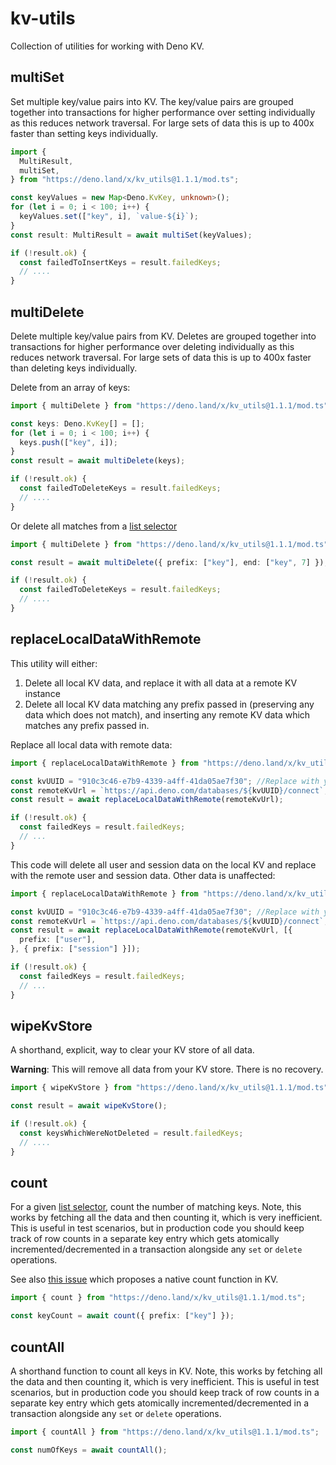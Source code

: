 # kv-utils

Collection of utilities for working with Deno KV.

## multiSet

Set multiple key/value pairs into KV. The key/value pairs are grouped together
into transactions for higher performance over setting individually as this
reduces network traversal. For large sets of data this is up to 400x faster than
setting keys individually.

```ts
import {
  MultiResult,
  multiSet,
} from "https://deno.land/x/kv_utils@1.1.1/mod.ts";

const keyValues = new Map<Deno.KvKey, unknown>();
for (let i = 0; i < 100; i++) {
  keyValues.set(["key", i], `value-${i}`);
}
const result: MultiResult = await multiSet(keyValues);

if (!result.ok) {
  const failedToInsertKeys = result.failedKeys;
  // ....
}
```

## multiDelete

Delete multiple key/value pairs from KV. Deletes are grouped together into
transactions for higher performance over deleting individually as this reduces
network traversal. For large sets of data this is up to 400x faster than deleting
keys individually.

Delete from an array of keys:

```ts
import { multiDelete } from "https://deno.land/x/kv_utils@1.1.1/mod.ts";

const keys: Deno.KvKey[] = [];
for (let i = 0; i < 100; i++) {
  keys.push(["key", i]);
}
const result = await multiDelete(keys);

if (!result.ok) {
  const failedToDeleteKeys = result.failedKeys;
  // ....
}
```

Or delete all matches from a
[list selector](https://deno.land/api?unstable=&s=Deno.KvListSelector)

```ts
import { multiDelete } from "https://deno.land/x/kv_utils@1.1.1/mod.ts";

const result = await multiDelete({ prefix: ["key"], end: ["key", 7] });

if (!result.ok) {
  const failedToDeleteKeys = result.failedKeys;
  // ....
}
```

## replaceLocalDataWithRemote

This utility will either:

1. Delete all local KV data, and replace it with all data at a remote KV
   instance
2. Delete all local KV data matching any prefix passed in (preserving any data
   which does not match), and inserting any remote KV data which matches any
   prefix passed in.

Replace all local data with remote data:

```ts
import { replaceLocalDataWithRemote } from "https://deno.land/x/kv_utils@1.1.1/mod.ts";

const kvUUID = "910c3c46-e7b9-4339-a4ff-41da05ae7f30"; //Replace with your own KV UUID
const remoteKvUrl = `https://api.deno.com/databases/${kvUUID}/connect`;
const result = await replaceLocalDataWithRemote(remoteKvUrl);

if (!result.ok) {
  const failedKeys = result.failedKeys;
  // ...
}
```

This code will delete all user and session data on the local KV and replace with
the remote user and session data. Other data is unaffected:

```ts
import { replaceLocalDataWithRemote } from "https://deno.land/x/kv_utils@1.1.1/mod.ts";

const kvUUID = "910c3c46-e7b9-4339-a4ff-41da05ae7f30"; //Replace with your own KV UUID
const remoteKvUrl = `https://api.deno.com/databases/${kvUUID}/connect`;
const result = await replaceLocalDataWithRemote(remoteKvUrl, [{
  prefix: ["user"],
}, { prefix: ["session"] }]);

if (!result.ok) {
  const failedKeys = result.failedKeys;
  // ...
}
```

## wipeKvStore

A shorthand, explicit, way to clear your KV store of all data.

**Warning**: This will remove all data from your KV store. There is no recovery.

```ts
import { wipeKvStore } from "https://deno.land/x/kv_utils@1.1.1/mod.ts";

const result = await wipeKvStore();

if (!result.ok) {
  const keysWhichWereNotDeleted = result.failedKeys;
  // ....
}
```

## count

For a given
[list selector](https://deno.land/api?unstable=&s=Deno.KvListSelector), count
the number of matching keys. Note, this works by fetching all the data and then
counting it, which is very inefficient. This is useful in test scenarios, but in
production code you should keep track of row counts in a separate key entry
which gets atomically incremented/decremented in a transaction alongside any
`set` or `delete` operations.

See also [this issue](https://github.com/denoland/deno/issues/18965) which
proposes a native count function in KV.

```ts
import { count } from "https://deno.land/x/kv_utils@1.1.1/mod.ts";

const keyCount = await count({ prefix: ["key"] });
```

## countAll

A shorthand function to count all keys in KV. Note, this works by fetching all
the data and then counting it, which is very inefficient. This is useful in test
scenarios, but in production code you should keep track of row counts in a
separate key entry which gets atomically incremented/decremented in a
transaction alongside any `set` or `delete` operations.

```ts
import { countAll } from "https://deno.land/x/kv_utils@1.1.1/mod.ts";

const numOfKeys = await countAll();
```
